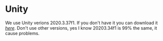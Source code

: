 # Unity

We use Unity verions 2020.3.37f1.
If you don't have it you can download it *[here](https://unity.com/releases/editor/whats-new/2020.3.37)*.
Don't use other versions, yes I know 20203.34f1 is 99% the same, it cause problems.